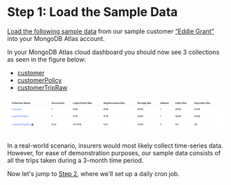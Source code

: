# Step 1: Load the Sample Data

[Load the following sample data](https://www.mongodb.com/docs/guides/atlas/sample-data/) from our sample customer [“Eddie Grant”](Collections/Customer) into your MongoDB Atlas account.  

In your MongoDB Atlas cloud dashboard you should now see 3 collections as seen in the figure below: 
* [customer](Collections/Customer)
* [customerPolicy](Collections/Policy)
* [customerTripRaw](Collections/CustomerTripRaw)

![image](InsuranceGitHub/Figure2.png)

In a real-world scenario, insurers would most likely collect time-series data. However, for ease of demonstration purposes, our sample data consists of all the trips taken during a 3-month time period. 

Now let's jump to [Step 2](DailyCronJob.md), where we'll set up a daily cron job. 
